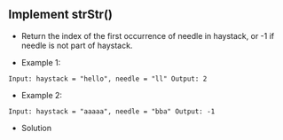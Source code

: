 ## Implement strStr()
* Return the index of the first occurrence of needle in haystack, or -1 if needle is not part of haystack.

* Example 1:

```
Input: haystack = "hello", needle = "ll" Output: 2
```

* Example 2:

```
Input: haystack = "aaaaa", needle = "bba" Output: -1
```

* Solution
```python

```
